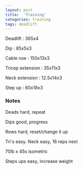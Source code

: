 ```yaml
---
layout: post
title:  'Training'
categories: training
tags: deadlift
---
```


Deadlift  :  365x4

Dip  :  85x5x3

Cable row : 150x13x3

Tricep extension  :  35x11x3

Neck extension  :  12.5x14x3

Step up  :  60x18x3

### Notes

Deads hard, repeat

Dips good, progress

Rows hard, reset/change it up

Tri's easy. Neck easy, 16 reps next

70lb x 45s isometric

Steps ups easy, increase weight
